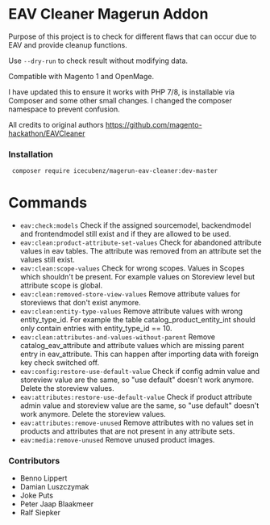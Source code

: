# EAV Cleaner Magerun Addon

Purpose of this project is to check for different flaws that can occur due to EAV and provide cleanup functions.

Use `--dry-run` to check result without modifying data.

Compatible with Magento 1 and OpenMage.

I have updated this to ensure it works with PHP 7/8, is installable via Composer and some other small changes. I changed the composer namespace to prevent confusion.

All credits to original authors https://github.com/magento-hackathon/EAVCleaner

### Installation

` composer require icecubenz/magerun-eav-cleaner:dev-master`

# Commands

* `eav:check:models` Check if the assigned sourcemodel, backendmodel and frontendmodel still exist and if they are allowed to be used.
* `eav:clean:product-attribute-set-values` Check for abandoned attribute values in eav tables. The attribute was removed from an attribute set the values still exist.
* `eav:clean:scope-values` Check for wrong scopes. Values in Scopes which shouldn't be present. For example values on Storeview level but attribute scope is global.
* `eav:clean:removed-store-view-values` Remove attribute values for storeviews that don't exist anymore.
* `eav:clean:entity-type-values` Remove attribute values with wrong entity_type_id. For example the table catalog_product_entity_int should only contain entries with entity_type_id == 10.
* `eav:clean:attributes-and-values-without-parent` Remove catalog_eav_attribute and attribute values which are missing parent entry in eav_attribute. This can happen after importing data with foreign key check switched off.
* `eav:config:restore-use-default-value` Check if config admin value and storeview value are the same, so "use default" doesn't work anymore. Delete the storeview values.
* `eav:attributes:restore-use-default-value` Check if product attribute admin value and storeview value are the same, so "use default" doesn't work anymore. Delete the storeview values.
* `eav:attributes:remove-unused` Remove attributes with no values set in products and attributes that are not present in any attribute sets.
* `eav:media:remove-unused` Remove unused product images.


### Contributors

- Benno Lippert
- Damian Luszczymak
- Joke Puts
- Peter Jaap Blaakmeer
- Ralf Siepker
